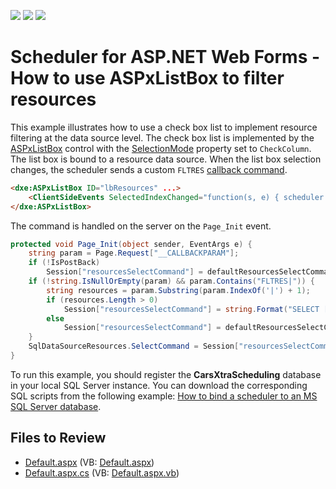 <!-- default badges list -->
![](https://img.shields.io/endpoint?url=https://codecentral.devexpress.com/api/v1/VersionRange/128546863/15.2.4%2B)
[![](https://img.shields.io/badge/Open_in_DevExpress_Support_Center-FF7200?style=flat-square&logo=DevExpress&logoColor=white)](https://supportcenter.devexpress.com/ticket/details/E3783)
[![](https://img.shields.io/badge/📖_How_to_use_DevExpress_Examples-e9f6fc?style=flat-square)](https://docs.devexpress.com/GeneralInformation/403183)
<!-- default badges end -->

# Scheduler for ASP.NET Web Forms - How to use ASPxListBox to filter resources

This example illustrates how to use a check box list to implement resource filtering at the data source level. The check box list is implemented by the [ASPxListBox](https://docs.devexpress.com/AspNet/DevExpress.Web.ASPxListBox) control with the [SelectionMode](https://docs.devexpress.com/AspNet/DevExpress.Web.ASPxListBox.SelectionMode) property set to `CheckColumn`. The list box is bound to a resource data source. When the list box selection changes, the scheduler sends a custom `FLTRES` [callback command](https://docs.devexpress.com/AspNet/5462/components/scheduler/concepts/callback-commands).

```aspx
<dxe:ASPxListBox ID="lbResources" ...>
    <ClientSideEvents SelectedIndexChanged="function(s, e) { scheduler.RaiseCallback('FLTRES|' + s.GetSelectedValues().join(',')); }" />
</dxe:ASPxListBox>
```

The command is handled on the server on the `Page_Init` event.

```cs
protected void Page_Init(object sender, EventArgs e) {
    string param = Page.Request["__CALLBACKPARAM"]; 
    if (!IsPostBack)
        Session["resourcesSelectCommand"] = defaultResourcesSelectCommand; 
    if (!string.IsNullOrEmpty(param) && param.Contains("FLTRES|")) {
        string resources = param.Substring(param.IndexOf('|') + 1);
        if (resources.Length > 0)
            Session["resourcesSelectCommand"] = string.Format("SELECT [ID], [Model] FROM [Cars] WHERE [ID] IN ({0})", resources);
        else
            Session["resourcesSelectCommand"] = defaultResourcesSelectCommand;
    } 
    SqlDataSourceResources.SelectCommand = Session["resourcesSelectCommand"].ToString();
}
```

To run this example, you should register the **CarsXtraScheduling** database in your local SQL Server instance. You can download the corresponding SQL scripts from the following example: [How to bind a scheduler to an MS SQL Server database](https://github.com/DevExpress-Examples/asp-net-web-forms-scheduler-bind-to-sql).

## Files to Review

* [Default.aspx](./CS/WebSite/Default.aspx) (VB: [Default.aspx](./VB/WebSite/Default.aspx))
* [Default.aspx.cs](./CS/WebSite/Default.aspx.cs) (VB: [Default.aspx.vb](./VB/WebSite/Default.aspx.vb))
